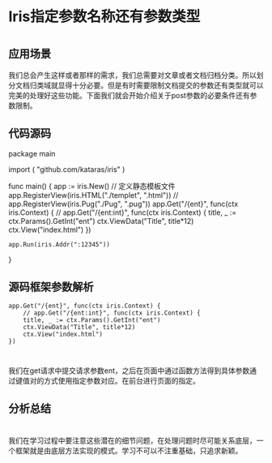 # Iris指定参数名称还有参数类型
# 
## 应用场景
我们总会产生这样或者那样的需求，我们总需要对文章或者文档归档分类。所以划分文档归类域就显得十分必要。但是有时需要限制文档提交的参数还有类型就可以完美的处理好这些功能。下面我们就会开始介绍关于post参数的必要条件还有参数限制。

## 代码源码

package main

import (
	"github.com/kataras/iris"
)

func main() {
	app := iris.New()
	// 定义静态模板文件
	app.RegisterView(iris.HTML("./templet", ".html"))
	// app.RegisterView(iris.Pug("./Pug", ".pug"))
	app.Get("/{ent}", func(ctx iris.Context) {
		// app.Get("/{ent:int}", func(ctx iris.Context) {
		title, _ := ctx.Params().GetInt("ent")
		ctx.ViewData("Title", title*12)
		ctx.View("index.html")
	})

	app.Run(iris.Addr(":12345"))
}


## 源码框架参数解析
	app.Get("/{ent}", func(ctx iris.Context) {
		// app.Get("/{ent:int}", func(ctx iris.Context) {
		title, _ := ctx.Params().GetInt("ent")
		ctx.ViewData("Title", title*12)
		ctx.View("index.html")
	})

#  
# 

我们在get请求中提交请求参数ent，之后在页面中通过函数方法得到具体参数通过键值对的方式使用指定参数对应。在前台进行页面的指定。


## 分析总结
# 

我们在学习过程中要注意这些潜在的细节问题，在处理问题时尽可能关系底层，一个框架就是由底层方法实现的模式。学习不可以不注重基础，只追求新颖。